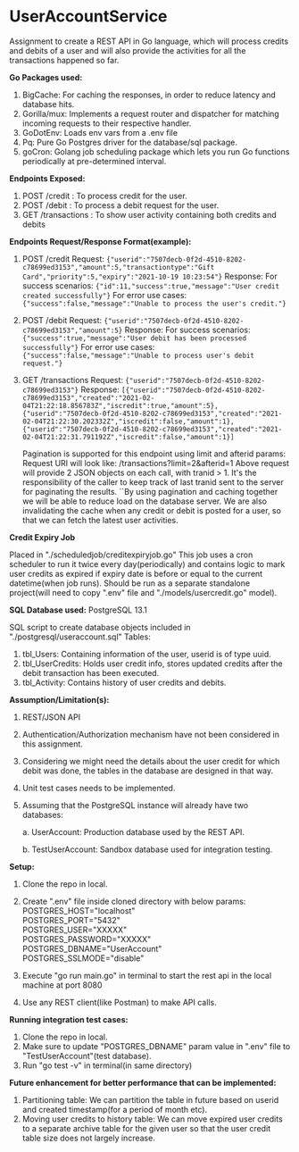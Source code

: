 # UserAccountService

Assignment to create a REST API in Go language, which will process credits and debits of a user and will also provide the 
activities for all the transactions happened so far.

**Go Packages used:**
1. BigCache: For caching the responses, in order to reduce latency and database hits.
2. Gorilla/mux: Implements a request router and dispatcher for matching incoming requests to their respective handler.
3. GoDotEnv: Loads env vars from a .env file
4. Pq: Pure Go Postgres driver for the database/sql package.
5. goCron: Golang job scheduling package which lets you run Go functions periodically at pre-determined interval.

**Endpoints Exposed:**
1. POST /credit : To process credit for the user.
2. POST /debit : To process a debit request for the user.
3. GET /transactions : To show user activity containing both credits and debits

**Endpoints Request/Response Format(example):**
1. POST /credit 
   Request: `{"userid":"7507decb-0f2d-4510-8202-c78699ed3153","amount":5,"transactiontype":"Gift Card","priority":5,"expiry":"2021-10-19 10:23:54"}` 
   Response:
   For success scenarios: `{"id":11,"success":true,"message":"User credit created successfully"}`
   For error use cases: `{"success":false,"message":"Unable to process the user's credit."}`

2. POST /debit
   Request: `{"userid":"7507decb-0f2d-4510-8202-c78699ed3153","amount":5}`
   Response:
   For success scenarios: `{"success":true,"message":"User debit has been processed successfully"}`
   For error use cases: `{"success":false,"message":"Unable to process user's debit request."}`

3. GET /transactions
   Request: `{"userid":"7507decb-0f2d-4510-8202-c78699ed3153"}`
   Response: `[{"userid":"7507decb-0f2d-4510-8202-c78699ed3153","created":"2021-02-04T21:22:18.856783Z","iscredit":true,"amount":5},{"userid":"7507decb-0f2d-4510-8202-c78699ed3153","created":"2021-02-04T21:22:30.202332Z","iscredit":false,"amount":1},{"userid":"7507decb-0f2d-4510-8202-c78699ed3153","created":"2021-02-04T21:22:31.791192Z","iscredit":false,"amount":1}]`
   
   Pagination is supported for this endpoint using limit and afterid params:
   Request URI will look like: /transactions?limit=2&afterid=1
   Above request will provide 2 JSON objects on each call, with tranid > 1. It's the responsibility of the caller to keep track of last tranid sent to the server for paginating the results. 
   ``By using pagination and caching together we will be able to reduce load on the database server. We are also invalidating the cache when any credit or debit is posted for a user, so that we can fetch the latest user activities.

**Credit Expiry Job**

Placed in "./scheduledjob/creditexpiryjob.go"
This job uses a cron scheduler to run it twice every day(periodically) and contains logic to mark user credits as expired if expiry date is before or equal to the current datetime(when job runs).
Should be run as a separate standalone project(will need to copy ".env" file and "./models/usercredit.go" model).

**SQL Database used:** PostgreSQL 13.1

SQL script to create database objects included in "./postgresql/useraccount.sql"
Tables:
1. tbl_Users: Containing information of the user, userid is of type uuid.
2. tbl_UserCredits: Holds user credit info, stores updated credits after the debit transaction has been executed.
3. tbl_Activity: Contains history of user credits and debits.

**Assumption/Limitation(s):**
1. REST/JSON API
2. Authentication/Authorization mechanism have not been considered in this assignment.
3. Considering we might need the details about the user credit for which debit was done, the tables in the database are designed in that way.
4. Unit test cases needs to be implemented.
5. Assuming that the PostgreSQL instance will already have two databases:
   
   a. UserAccount: Production database used by the REST API.

   b. TestUserAccount: Sandbox database used for integration testing.

**Setup:**
1. Clone the repo in local.
2. Create ".env" file inside cloned directory with below params:<br/>
POSTGRES_HOST="localhost"<br/>
POSTGRES_PORT="5432"<br/>
POSTGRES_USER="XXXXX"<br/>
POSTGRES_PASSWORD="XXXXX"<br/>
POSTGRES_DBNAME="UserAccount"<br/>
POSTGRES_SSLMODE="disable"

3. Execute "go run main.go" in terminal to start the rest api in the local machine at port 8080
4. Use any REST client(like Postman) to make API calls.


**Running integration test cases:**
1. Clone the repo in local.
2. Make sure to update "POSTGRES_DBNAME" param value in ".env" file to "TestUserAccount"(test database).
3. Run "go test -v" in terminal(in same directory)

**Future enhancement for better performance that can be implemented:**
1) Partitioning table: We can partition the table in future based on userid and created timestamp(for a period of month etc). 
2) Moving user credits to history table: We can move expired user credits to a separate archive table for the given user
   so that the user credit table size does not largely increase.